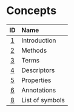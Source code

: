 # Concepts

|          ID          | Name            |
| :------------------: | :-------------- |
|   [1](1-intro.md)    | Introduction    |
|   [2](2-method.md)   | Methods         |
|    [3](3-term.md)    | Terms           |
| [4](4-descriptor.md) | Descriptors     |
|  [5](5-property.md)  | Properties      |
| [6](6-annotation.md) | Annotations     |
|  [8](8-symbols.md)   | List of symbols |

